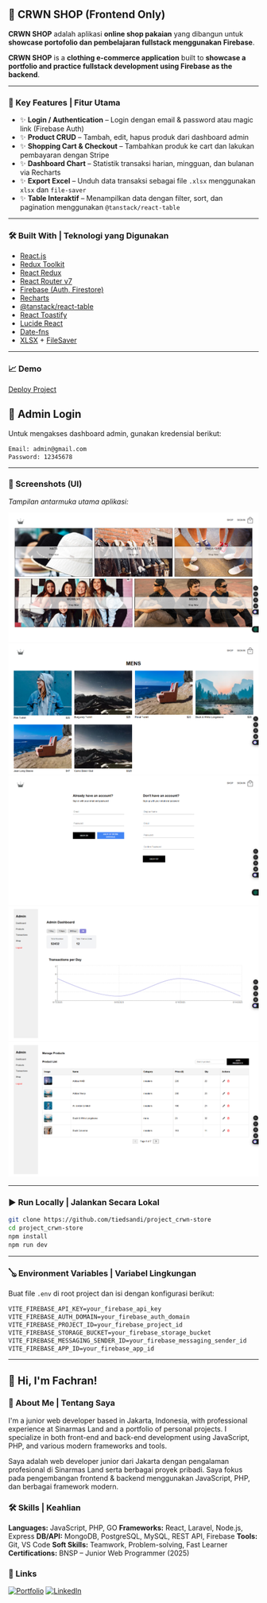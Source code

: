 ## 🛒 CRWN SHOP (Frontend Only)

**CRWN SHOP** adalah aplikasi **online shop pakaian** yang dibangun untuk **showcase portofolio dan pembelajaran fullstack menggunakan Firebase**.

**CRWN SHOP** is a **clothing e-commerce application** built to **showcase a portfolio and practice fullstack development using Firebase as the backend**.

---

### 🚀 Key Features | Fitur Utama

- ✨ **Login / Authentication** – Login dengan email & password atau magic link (Firebase Auth)
- ✨ **Product CRUD** – Tambah, edit, hapus produk dari dashboard admin
- ✨ **Shopping Cart & Checkout** – Tambahkan produk ke cart dan lakukan pembayaran dengan Stripe
- ✨ **Dashboard Chart** – Statistik transaksi harian, mingguan, dan bulanan via Recharts
- ✨ **Export Excel** – Unduh data transaksi sebagai file `.xlsx` menggunakan `xlsx` dan `file-saver`
- ✨ **Table Interaktif** – Menampilkan data dengan filter, sort, dan pagination menggunakan `@tanstack/react-table`

---

### 🛠️ Built With | Teknologi yang Digunakan

- [React.js](https://react.dev/)
- [Redux Toolkit](https://redux-toolkit.js.org/)
- [React Redux](https://react-redux.js.org/)
- [React Router v7](https://reactrouter.com/)
- [Firebase (Auth, Firestore)](https://firebase.google.com/)
- [Recharts](https://recharts.org/)
- [@tanstack/react-table](https://tanstack.com/table)
- [React Toastify](https://fkhadra.github.io/react-toastify/)
- [Lucide React](https://lucide.dev/)
- [Date-fns](https://date-fns.org/)
- [XLSX](https://github.com/SheetJS/sheetjs) + [FileSaver](https://github.com/eligrey/FileSaver.js)

---

### 📈 Demo

[Deploy Project](https://crwn-toko.netlify.app/)

## 🔑 Admin Login

Untuk mengakses dashboard admin, gunakan kredensial berikut:

```
Email: admin@gmail.com
Password: 12345678
```

---

### 🗼 Screenshots (UI)

_Tampilan antarmuka utama aplikasi:_

![Homepage](./public/homepage.png)
![Shop](./public/shop.png)
![Login](./public/login.png)
![Dashboard Admin](./public/dashboard.png)
![Dashboard Produk](./public/dashboard-2.png)

---

### ▶️ Run Locally | Jalankan Secara Lokal

```bash
git clone https://github.com/tiedsandi/project_crwn-store
cd project_crwn-store
npm install
npm run dev
```

---

### 🪕 Environment Variables | Variabel Lingkungan

Buat file `.env` di root project dan isi dengan konfigurasi berikut:

```
VITE_FIREBASE_API_KEY=your_firebase_api_key
VITE_FIREBASE_AUTH_DOMAIN=your_firebase_auth_domain
VITE_FIREBASE_PROJECT_ID=your_firebase_project_id
VITE_FIREBASE_STORAGE_BUCKET=your_firebase_storage_bucket
VITE_FIREBASE_MESSAGING_SENDER_ID=your_firebase_messaging_sender_id
VITE_FIREBASE_APP_ID=your_firebase_app_id
```

---

## 👋 Hi, I'm Fachran!

### 🚀 About Me | Tentang Saya

I'm a junior web developer based in Jakarta, Indonesia, with professional experience at Sinarmas Land and a portfolio of personal projects. I specialize in both front-end and back-end development using JavaScript, PHP, and various modern frameworks and tools.

Saya adalah web developer junior dari Jakarta dengan pengalaman profesional di Sinarmas Land serta berbagai proyek pribadi. Saya fokus pada pengembangan frontend & backend menggunakan JavaScript, PHP, dan berbagai framework modern.

### 🛠️ Skills | Keahlian

**Languages:** JavaScript, PHP, GO
**Frameworks:** React, Laravel, Node.js, Express
**DB/API:** MongoDB, PostgreSQL, MySQL, REST API, Firebase
**Tools:** Git, VS Code
**Soft Skills:** Teamwork, Problem-solving, Fast Learner
**Certifications:** BNSP – Junior Web Programmer (2025)

### 🔗 Links

[![Portfolio](https://img.shields.io/badge/my_portfolio-000?style=for-the-badge&logo=ko-fi&logoColor=white)](https://fachran-sandi.netlify.app/)
[![LinkedIn](https://img.shields.io/badge/linkedin-0A66C2?style=for-the-badge&logo=linkedin&logoColor=white)](https://www.linkedin.com/in/fachransandi/)
